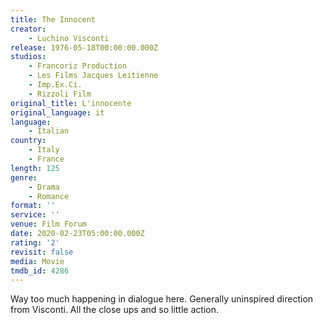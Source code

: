 ```yaml
---
title: The Innocent
creator:
    - Luchino Visconti
release: 1976-05-18T00:00:00.000Z
studios:
    - Francoriz Production
    - Les Films Jacques Leitienne
    - Imp.Ex.Ci.
    - Rizzoli Film
original_title: L'innocente
original_language: it
language:
    - Italian
country:
    - Italy
    - France
length: 125
genre:
    - Drama
    - Romance
format: ''
service: ''
venue: Film Forum
date: 2020-02-23T05:00:00.000Z
rating: '2'
revisit: false
media: Movie
tmdb_id: 4286
---
```


Way too much happening in dialogue here. Generally uninspired direction from Visconti. All the close ups and so little action.
